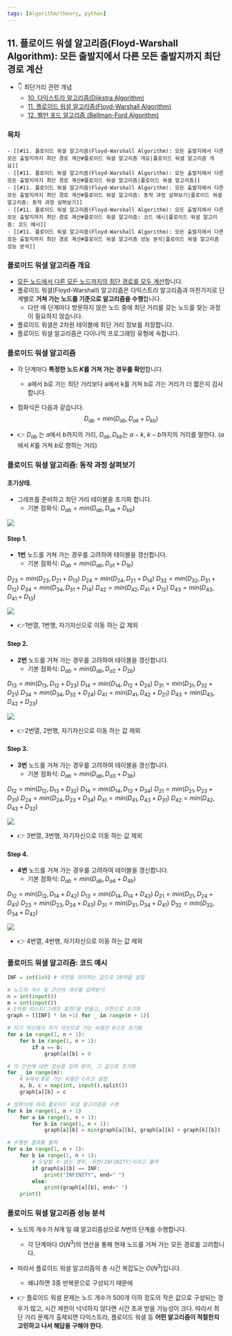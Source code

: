 ```yaml
---
tags: [Algorithm/theory, python]
---
```


## 11. 플로이드 워셜 알고리즘(Floyd-Warshall Algorithm): 모든 출발지에서 다른 모든 출발지까지 최단 경로 계산

- 👇 최단거리 관련 개념
	- [10. 다익스트라 알고리즘(Dijkstra Algorithm)](10.%20다익스트라%20알고리즘(Dijkstra%20Algorithm).md)
	- [11. 플로이드 워셜 알고리즘(Floyd-Warshall Algorithm)](11.%20플로이드%20워셜%20알고리즘(Floyd-Warshall%20Algorithm).md)
	- [12. 벨만 포드 알고리즘 (Bellman-Ford Algorithm)](12.%20벨만%20포드%20알고리즘%20(Bellman-Ford%20Algorithm).md)

### 목차
```ad-note
- [[#11. 플로이드 워셜 알고리즘(Floyd-Warshall Algorithm): 모든 출발지에서 다른 모든 출발지까지 최단 경로 계산#플로이드 워셜 알고리즘 개요|플로이드 워셜 알고리즘 개요]]
- [[#11. 플로이드 워셜 알고리즘(Floyd-Warshall Algorithm): 모든 출발지에서 다른 모든 출발지까지 최단 경로 계산#플로이드 워셜 알고리즘|플로이드 워셜 알고리즘]]
- [[#11. 플로이드 워셜 알고리즘(Floyd-Warshall Algorithm): 모든 출발지에서 다른 모든 출발지까지 최단 경로 계산#플로이드 워셜 알고리즘: 동작 과정 살펴보기|플로이드 워셜 알고리즘: 동작 과정 살펴보기]]
- [[#11. 플로이드 워셜 알고리즘(Floyd-Warshall Algorithm): 모든 출발지에서 다른 모든 출발지까지 최단 경로 계산#플로이드 워셜 알고리즘: 코드 예시|플로이드 워셜 알고리즘: 코드 예시]]
- [[#11. 플로이드 워셜 알고리즘(Floyd-Warshall Algorithm): 모든 출발지에서 다른 모든 출발지까지 최단 경로 계산#플로이드 워셜 알고리즘 성능 분석|플로이드 워셜 알고리즘 성능 분석]]
```


### 플로이드 워셜 알고리즘 개요
- <u>모든 노드에서 다른 모든 노드까지의 최단 경로를 모두 계산</u>합니다.
- 플로이드 워셜(Floyd-Warshall) 알고리즘은 다익스트라 알고리즘과 마찬가지로 단계별로 **거쳐 가는 노드를 기준으로 알고리즘을 수행**합니다. 
	- 다만 매 단계마다 방문하지 않은 노드 중에 최단 거리를 갖는 노드를 찾는 과정이 필요하지 않습니다. 
- 플로이드 워셜은 2차원 테이블에 최단 거리 정보를 저장합니다. 
- 플로이드 워셜 알고리즘은 다이나믹 프로그래밍 유형에 속합니다. 

### 플로이드 워셜 알고리즘
- 각 단계마다 **특정한 노드 $K$를 거쳐 가는 경우를 확인**합니다. 
	- a에서 b로 가는 최단 거리보다 a에서 k를 거쳐 b로 가는 거리가 더 짧은지 검사합니다. 
- 점화식은 다음과 같습니다. 
$$D_{ab} = min(D_{ab}, D_{ak} + D_{kb})$$

- 👉 $D_{ab}$ 는 $a$에서 $b$까지의 거리, $D_{ak}, D_{kb}$는  $a-k$, $k-b$까지의 거리를 말한다. ($a$에서 $K$를 거쳐 $b$로 향하는 거리)

### 플로이드 워셜 알고리즘: 동작 과정 살펴보기
#### 초기상태.
- 그래프를 준비하고 최단 거리 테이블을 초기화 합니다. 
	- 기본 점화식: $D_{ab} = min(D_{ab}, D_{ak} + D_{kb})$

![](11.%20Floyd-Warshall%20Algorithm.png)

#### Step 1.
- **1번** 노드를 거쳐 가는 경우를 고려하여 테이블을 갱신합니다. 
	- 기본 점화식: $D_{ab} = min(D_{ab}, D_{a1} + D_{1b})$

$D_{23} = min(D_{23}, D_{21} + D_{13})$
$D_{24} = min(D_{24}, D_{21} + D_{14})$
$D_{32} = min(D_{32}, D_{31} + D_{12})$
$D_{34} = min(D_{34}, D_{31} + D_{14})$
$D_{42} = min(D_{42}, D_{41} + D_{12})$
$D_{43} = min(D_{43}, D_{41} + D_{13})$

![](11.%20Floyd-Warshall%20Algorithm-1.png)
- 👉1번열, 1번행, 자기자신으로 이동 하는 값 제외


#### Step 2.
- **2번** 노드를 거쳐 가는 경우를 고려하여 테이블을 갱신합니다. 
	- 기본 점화식: $D_{ab} = min(D_{ab}, D_{a2} + D_{2b})$

$D_{13} = min(D_{13}, D_{12} + D_{23})$
$D_{14} = min(D_{14}, D_{12} + D_{24})$
$D_{31} = min(D_{31}, D_{32} + D_{21})$
$D_{34} = min(D_{34}, D_{32} + D_{24})$
$D_{41} = min(D_{41}, D_{42} + D_{21})$
$D_{43} = min(D_{43}, D_{42} + D_{23})$

![](11.%20Floyd-Warshall%20Algorithm-2.png)
- 👉2번열, 2번행, 자기자신으로 이동 하는 값 제외

#### Step 3.
- **3번** 노드를 거쳐 가는 경우를 고려하여 테이블을 갱신합니다. 
	- 기본 점화식: $D_{ab} = min(D_{ab}, D_{a3} + D_{3b})$

$D_{12} = min(D_{12}, D_{13} + D_{32})$
$D_{14} = min(D_{14}, D_{13} + D_{34})$
$D_{21} = min(D_{21}, D_{23} + D_{31})$
$D_{24} = min(D_{24}, D_{23} + D_{34})$
$D_{41} = min(D_{41}, D_{43} + D_{31})$
$D_{42} = min(D_{42}, D_{43} + D_{32})$

![](11.%20Floyd-Warshall%20Algorithm-3.png)

- 👉 3번열, 3번행, 자기자신으로 이동 하는 값 제외


#### Step 4.
- **4번** 노드를 거쳐 가는 경우를 고려하여 테이블을 갱신합니다. 
	- 기본 점화식: $D_{ab} = min(D_{ab}, D_{a4} + D_{4b})$

$D_{12} = min(D_{12}, D_{14} + D_{42})$
$D_{13} = min(D_{14}, D_{14} + D_{43})$
$D_{21} = min(D_{21}, D_{24} + D_{41})$
$D_{23} = min(D_{23}, D_{24} + D_{43})$
$D_{31} = min(D_{31}, D_{34} + D_{41})$
$D_{32} = min(D_{32}, D_{34} + D_{42})$

![](11.%20Floyd-Warshall%20Algorithm-4.png)
- 👉 4번열, 4번행, 자기자신으로 이동 하는 값 제외


### 플로이드 워셜 알고리즘: 코드 예시
```python
INF = int(1e9) # 무한을 의미하는 값으로 10억을 설정

# 노드의 개수 및 간선의 개수를 입력받기
n = int(input()) 
m = int(input())
# 2차원 리스트(그래프 표현)을 만들고, 무한으로 초기화
graph = [[INF] * (n +1) for _ in range(n + 1)]

# 자기 자신에서 자기 자신으로 가는 비용은 0으로 초기화
for a in range(1, n + 1):
	for b in range(1, n + 1):
		if a == b:
			graph[a][b] = 0

# 각 간선에 대한 정보를 입력 받아, 그 값으로 초기화
for _ in range(m):
	# A에서 B로 가는 비용은 C라고 설정
	a, b, c = map(int, input().split())
	graph[a][b] = c

# 점화식에 따라 플로이드 워셜 알고리즘을 수행
for k in range(1, n + 1)
	for a in range(1, n + 1):
		for b in range(1, n + 1):
			graph[a][b] = min(graph[a][b], graph[a][k] + graph[k][b])

# 수행된 결과를 출력
for a in range(1, n + 1):
	for b in range(1, n + 1):
		# 도달할 수 없는 경우, 무한(INFINITY)이라고 출력
		if graph[a][b] == INF:
			print("INFINITY", end=" ")
		else:
			print(graph[a][b], end=" ")
	print()
```

### 플로이드 워셜 알고리즘 성능 분석
- 노드의 개수가 $N$개 일 떄 알고리즘상으로 $N$번의 단계를 수행합니다. 
	- 각 단계마다 $O(N^3)$의 연산을 통해 현재 노드를 거쳐 가는 모든 경로를 고려합니다. 
- 따라서 플로이드 워셜 알고리즘의 총 시간 복잡도는 $O(N^3)$입니다. 
	- 왜냐하면 3중 반복문으로 구성되기 때문에

- 👉 플로이드 워셜 문제는 노드 개수가 500개 이하 정도의 작은 값으로 구성되는 경우가 많고, 시간 제한이 넉넉하지 않다면 시간 초과 받을 가능성이 크다. 따라서 최단 거리 문제가 출제되면 다익스트라, 플로이드 워셜 등 **어떤 알고리즘이 적절한지 고민하고 나서 해답을 구해야 한다.** 
